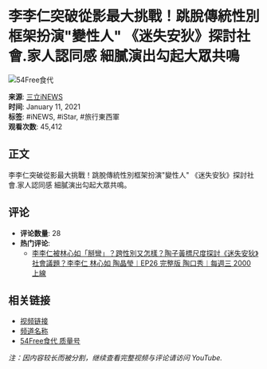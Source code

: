 # 李李仁突破從影最大挑戰！跳脫傳統性別框架扮演"變性人" 《迷失安狄》探討社會.家人認同感 細膩演出勾起大眾共鳴

![54Free食代](https://i.ytimg.com/an/Wv0Z10Itc4Xa-CQC2kKpcw/featured_channel.jpg?v=63d5e24f)

**来源**: [三立iNEWS](https://www.youtube.com/watch?v=5YeIvgXnx-w&list=PLgjxtKSCAp7KuWRZWzlmR5quJxCCnIZFn)  
**时间**: January 11, 2021  
**标签**: #iNEWS, #iStar, #旅行東西軍  
**观看次数**: 45,412  

## 正文

李李仁突破從影最大挑戰！跳脫傳統性別框架扮演"變性人" 《迷失安狄》探討社會.家人認同感 細膩演出勾起大眾共鳴。

## 评论

- **评论数量**: 28
- **热门评论**: 
    - [李李仁被林心如「掰彎」？跨性別又怎樣？陶子黃標尺度探討《迷失安狄》社會議題？李李仁 林心如 陶晶瑩︱EP26 完整版 陶口秀︱每週三 2000 上線](https://www.youtube.com/watch?v=cz_jUxqWYm4)

## 相关链接

- [视频链接](https://www.youtube.com/watch?v=5YeIvgXnx-w)
- [频道名称](https://www.youtube.com/channel/UCWv0Z10Itc4Xa-CQC2kKpcw)  
- [54Free食代 质量号](https://www.youtube.com/@54free)  

*注：因内容较长而被分割，继续查看完整视频与评论请访问 YouTube.*
